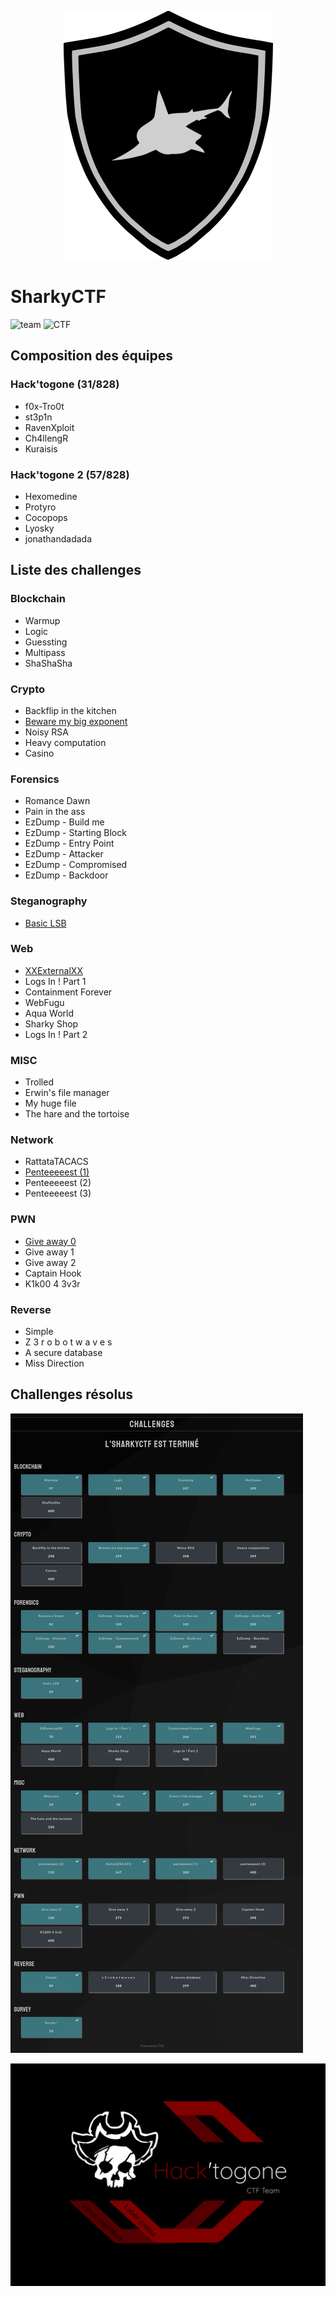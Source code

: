 <p align="center">
  <img src="./sharky_ctf_logo.png">
</p>


# SharkyCTF
![team](https://img.shields.io/static/v1?label=Team&message=Hack%27togone&color=E22244&style=for-the-badge)
![CTF](https://img.shields.io/static/v1?label=CTF%20name&message=SharkyCTF&color=blue&style=for-the-badge)

## Composition des équipes

### Hack'togone (31/828)

* f0x-Tro0t
* st3p1n 
* RavenXploit 
* Ch4llengR 
* Kuraisis 

### Hack'togone 2 (57/828)

* Hexomedine 
* Protyro 
* Cocopops 
* Lyosky 
* jonathandadada 


## Liste des challenges

### Blockchain

* Warmup
* Logic
* Guessting
* Multipass
* ShaShaSha

### Crypto

* Backflip in the kitchen
* [Beware my big exponent](https://github.com/Hacktogone/SharkyCTF-2020/tree/master/Crypto/Beware_my_big_exponent.md)
* Noisy RSA
* Heavy computation
* Casino

### Forensics

* Romance Dawn
* Pain in the ass
* EzDump - Build me
* EzDump - Starting Block
* EzDump - Entry Point
* EzDump - Attacker
* EzDump - Compromised
* EzDump - Backdoor

### Steganography

* [Basic LSB](https://github.com/Hacktogone/SharkyCTF-2020/tree/master/Steganography/BasicLSB.md)

### Web

* [XXExternalXX](https://github.com/Hacktogone/SharkyCTF-2020/tree/master/Web/XXExternal.md)
* Logs In ! Part 1
* Containment Forever
* WebFugu
* Aqua World
* Sharky Shop
* Logs In ! Part 2

### MISC

* Trolled
* Erwin's file manager
* My huge file
* The hare and the tortoise

### Network

* RattataTACACS
* [Penteeeeest (1)](./Network/penteeeeest.md)
* Penteeeeest (2)
* Penteeeeest (3)

### PWN 

* [Give away 0](https://github.com/Hacktogone/SharkyCTF-2020/tree/master/PWN/Give_away_0.md)
* Give away 1
* Give away 2
* Captain Hook
* K1k00 4 3v3r

### Reverse

* Simple
* Z 3 r o b o t w a v e s
* A secure database
* Miss Direction


## Challenges résolus

![Challenges résolus](./flagged_challenges.png)


![Hack'togone emblem](./hack_togone.svg)
